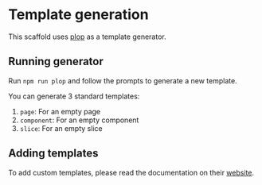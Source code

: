 # Template generation

This scaffold uses [plop](https://plopjs.com/) as a template generator.

## Running generator

Run `npm run plop` and follow the prompts to generate a new template.

You can generate 3 standard templates:

1. `page`: For an empty page
2. `component`: For an empty component
3. `slice`: For an empty slice

## Adding templates

To add custom templates, please read the documentation on their [website](https://plopjs.com/documentation/#your-first-plopfile).
